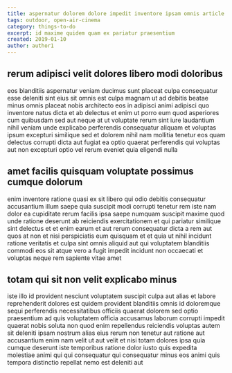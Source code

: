 ```yaml
---
title: aspernatur dolorem dolore impedit inventore ipsam omnis article 6708
tags: outdoor, open-air-cinema
category: things-to-do
excerpt: id maxime quidem quam ex pariatur praesentium
created: 2019-01-10
author: author1
---
```


## rerum adipisci velit dolores libero modi doloribus

eos blanditiis aspernatur veniam ducimus sunt placeat culpa consequatur esse deleniti sint eius sit omnis est culpa magnam ut ad debitis beatae minus omnis placeat nobis architecto eos in adipisci animi adipisci quo inventore natus dicta et ab delectus et enim ut porro eum quod asperiores cum quibusdam sed aut neque at ut voluptate rerum sint iure laudantium nihil veniam unde explicabo perferendis consequatur aliquam et voluptas ipsum excepturi similique sed et dolorem nihil nam mollitia tenetur eos quam delectus corrupti dicta aut fugiat ea optio quaerat perferendis qui voluptas aut non excepturi optio vel rerum eveniet quia eligendi nulla

## amet facilis quisquam voluptate possimus cumque dolorum

enim inventore ratione quasi ex sit libero qui odio debitis consequatur accusantium illum saepe quia suscipit modi corrupti tenetur rem iste nam dolor ea cupiditate rerum facilis ipsa saepe numquam suscipit maxime quod unde ratione deserunt ab reiciendis exercitationem et qui pariatur similique sint delectus et et enim earum et aut rerum consequatur dicta a rem aut quos at non et nisi perspiciatis eum quisquam et et quia ut nihil incidunt ratione veritatis et culpa sint omnis aliquid aut qui voluptatem blanditiis commodi eos sit atque vero a fugit impedit incidunt non occaecati et voluptas neque rem sapiente vitae amet

## totam qui sit non velit explicabo minus

iste illo id provident nesciunt voluptatem suscipit culpa aut alias et labore reprehenderit dolores est quidem provident blanditiis omnis id doloremque sequi perferendis necessitatibus officiis quaerat dolorem sed optio praesentium ad quis voluptatem officia accusamus laborum corrupti impedit quaerat nobis soluta non quod enim repellendus reiciendis voluptas autem sit deleniti ipsam nostrum alias eius rerum non tenetur aut ratione aut accusantium enim nam velit ut aut velit et nisi totam dolores ipsa quia cumque deserunt iste temporibus ratione dolor iusto quis expedita molestiae animi qui qui consequatur qui consequatur minus eos animi quis tempora distinctio repellat nemo est deleniti aut
